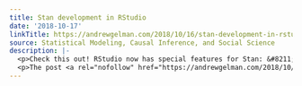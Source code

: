```yaml
---
title: Stan development in RStudio
date: '2018-10-17'
linkTitle: https://andrewgelman.com/2018/10/16/stan-development-in-rstudio/
source: Statistical Modeling, Causal Inference, and Social Science
description: |-
  <p>Check this out! RStudio now has special features for Stan: &#8211; Improved, context-aware autocompletion for Stan files and chunks &#8211; A document outline, which allows for easy navigation between Stan code blocks &#8211; Inline diagnostics, which help to find issues while you develop your Stan model &#8211; The ability to interrupt Stan parallel workers launched [&#8230;]</p>
  <p>The post <a rel="nofollow" href="https://andrewgelman.com/2018/10/16/stan-development-in-rstudio/">Stan develo
---
```

